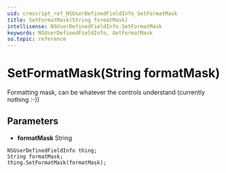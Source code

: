 ```yaml
---
uid: crmscript_ref_NSUserDefinedFieldInfo_SetFormatMask
title: SetFormatMask(String formatMask)
intellisense: NSUserDefinedFieldInfo.SetFormatMask
keywords: NSUserDefinedFieldInfo, GetFormatMask
so.topic: reference
---
```


# SetFormatMask(String formatMask)

Formatting mask, can be whatever the controls understand (currently nothing :-))

## Parameters

* **formatMask** String

```crmscript
NSUserDefinedFieldInfo thing;
String formatMask;
thing.SetFormatMask(formatMask);
```

